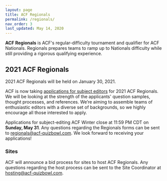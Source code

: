 ```yaml
---
layout: page
title: ACF Regionals
permalink: /regionals/
nav_order: 3
last_updated: May 14, 2020
---
```


**ACF Regionals** is ACF's regular-difficulty tournament and qualifier for ACF Nationals. Regionals prepares teams to ramp up to Nationals difficulty while still providing a rigorous qualifying experience.

## 2021 ACF Regionals
2021 ACF Regionals will be held on January 30, 2021.

ACF is now taking [applications for subject editors](https://docs.google.com/forms/d/e/1FAIpQLSdghVDzWLH6kQ68_z817Z6XXw1JJbYobWVAlU2geYgTNiADnw/viewform) for 2021 ACF Regionals. We will be looking at the strength of the applicants' question samples, thought processes, and references. We’re aiming to assemble teams of enthusiastic editors with a diverse set of backgrounds, so we highly encourage all those interested to apply. 

Applications for subject-editing ACF Winter close at 11:59 PM CDT on **Sunday, May 31**. Any questions regarding the Regionals forms can be sent to regionals@acf-quizbowl.com. We look forward to receiving your applications!

### Sites

ACF will announce a bid process for sites to host ACF Regionals. Any questions regarding the host process can be sent to the Site Coordinator at hosting@acf-quizbowl.com.  
